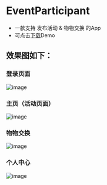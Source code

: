 # EventParticipant

* 一款支持 发布活动 & 物物交换 的App
* 可点击[下载](https://github.com/apknet/EventParticipant/raw/master/app-debug.apk)Demo 

## 效果图如下：

### 登录页面

![image](https://github.com/apknet/EventParticipant/blob/master/screenshots/Screenshot_20181014-151746.jpg)

### 主页（活动页面）

![image](https://github.com/apknet/EventParticipant/blob/master/screenshots/Screenshot_20181014-151753.jpg)

### 物物交换

![image](https://github.com/apknet/EventParticipant/blob/master/screenshots/Screenshot_20181014-151841.jpg)

### 个人中心

![image](https://github.com/apknet/EventParticipant/blob/master/screenshots/Screenshot_20181014-151846.jpg)


